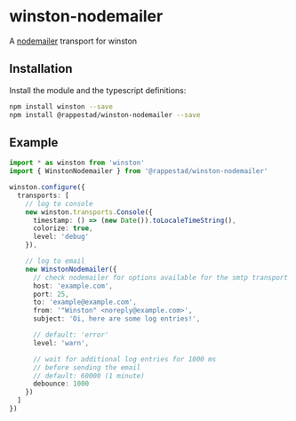 # winston-nodemailer
A [nodemailer](https://www.npmjs.com/package/nodemailer) transport for winston

## Installation
Install the module and the typescript definitions:
```bash
npm install winston --save
npm install @rappestad/winston-nodemailer --save
```

## Example
```typescript
import * as winston from 'winston'
import { WinstonNodemailer } from '@rappestad/winston-nodemailer'

winston.configure({
  transports: [
    // log to console
    new winston.transports.Console({
      timestamp: () => (new Date()).toLocaleTimeString(),
      colorize: true,
      level: 'debug'
    }),

    // log to email
    new WinstonNodemailer({
      // check nodemailer for options available for the smtp transport
      host: 'example.com',
      port: 25,
      to: 'example@example.com',
      from: '"Winston" <noreply@example.com>',
      subject: 'Oi, here are some log entries!',

      // default: 'error'
      level: 'warn',

      // wait for additional log entries for 1000 ms
      // before sending the email
      // default: 60000 (1 minute)
      debounce: 1000
    })
  ]
})
```
